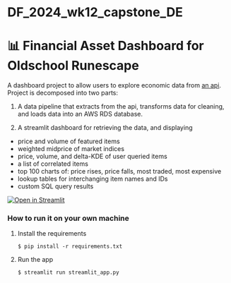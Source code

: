 # DF_2024_wk12_capstone_DE
# 📊 Financial Asset Dashboard for Oldschool Runescape

A dashboard project to allow users to explore economic data from [an api](https://oldschool.runescape.wiki/w/RuneScape:Real-time_Prices). Project is decomposed into two parts:

1. A data pipeline that extracts from the api, transforms data for cleaning, and loads data into an AWS RDS database.

2. A streamlit dashboard for retrieving the data, and displaying

 - price and volume of featured items
 - weighted midprice of market indices
 - price, volume, and delta-KDE of user queried items
 - a list of correlated items
 - top 100 charts of: price rises, price falls, most traded, most expensive
 - lookup tables for interchanging item names and IDs
 - custom SQL query results


[![Open in Streamlit](https://static.streamlit.io/badges/streamlit_badge_black_white.svg)](https://rl-dfde-capstone-merge.streamlit.app/)

### How to run it on your own machine

1. Install the requirements

   ```
   $ pip install -r requirements.txt
   ```

2. Run the app

   ```
   $ streamlit run streamlit_app.py
   ```
